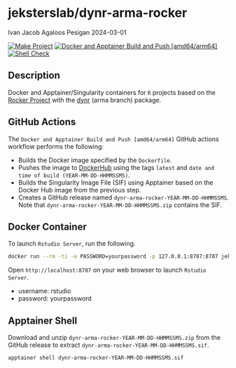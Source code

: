 jeksterslab/dynr-arma-rocker
================
Ivan Jacob Agaloos Pesigan
2024-03-01

<!-- README.md is generated from .setup/readme/README.Rmd. Please edit that file -->
<!-- badges: start -->

[![Make
Project](https://github.com/jeksterslab/docker-dynr-arma-rocker/actions/workflows/make.yml/badge.svg)](https://github.com/jeksterslab/docker-dynr-arma-rocker/actions/workflows/make.yml)
[![Docker and Apptainer Build and Push
\[amd64/arm64\]](https://github.com/jeksterslab/docker-dynr-arma-rocker/actions/workflows/docker-apptainer-build-push-amd64-arm64.yml/badge.svg)](https://github.com/jeksterslab/docker-dynr-arma-rocker/actions/workflows/docker-apptainer-build-push-amd64-arm64.yml)
[![Shell
Check](https://github.com/jeksterslab/docker-dynr-arma-rocker/actions/workflows/shellcheck.yml/badge.svg)](https://github.com/jeksterslab/docker-dynr-arma-rocker/actions/workflows/shellcheck.yml)
<!-- badges: end -->

## Description

Docker and Apptainer/Singularity containers for `R` projects based on
the [Rocker Project](https://rocker-project.org/) with the
[dynr](https://github.com/mhunter1/dynr) (arma branch) package.

## GitHub Actions

The `Docker and Apptainer Build and Push [amd64/arm64]` GitHub actions
workflow performs the following:

- Builds the Docker image specified by the `Dockerfile`.
- Pushes the image to
  [DockerHub](https://hub.docker.com/r/jeksterslab/dynr-arma-rocker)
  using the tags `latest` and
  `date and time of build (YEAR-MM-DD-HHMMSSMS)`.
- Builds the Singularity Image File (SIF) using Apptainer based on the
  Docker Hub image from the previous step.
- Creates a GitHub release named `dynr-arma-rocker-YEAR-MM-DD-HHMMSSMS`.
  Note that `dynr-arma-rocker-YEAR-MM-DD-HHMMSSMS.zip` contains the SIF.

## Docker Container

To launch `Rstudio Server`, run the following.

``` bash
docker run --rm -ti -e PASSWORD=yourpassword -p 127.0.0.1:8787:8787 jeksterslab/dynr-arma-rocker
```

Open `http://localhost:8787` on your web browser to launch
`Rstudio Server`.

- username: rstudio
- password: yourpassword

## Apptainer Shell

Download and unzip `dynr-arma-rocker-YEAR-MM-DD-HHMMSSMS.zip` from the
GitHub release to extract `dynr-arma-rocker-YEAR-MM-DD-HHMMSSMS.sif`.

``` bash
apptainer shell dynr-arma-rocker-YEAR-MM-DD-HHMMSSMS.sif
```
